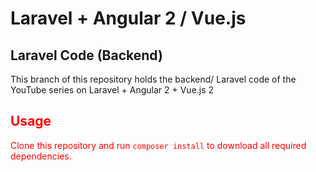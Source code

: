 # Laravel + Angular 2 / Vue.js

## Laravel Code (Backend)
This branch of this repository holds the backend/ Laravel code of the YouTube series on Laravel + Angular 2 + Vue.js 2

## <font color="red"> Usage<font>
Clone this repository and run ``composer install`` to download all required dependencies.
